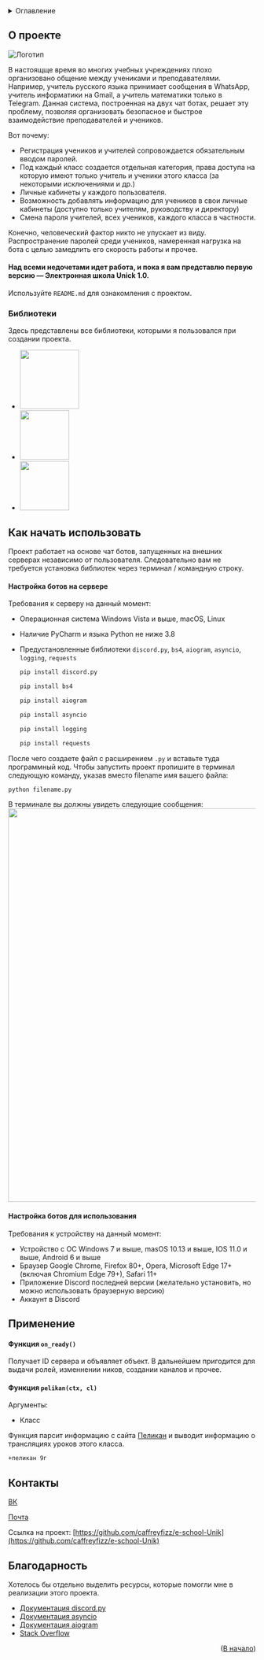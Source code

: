 <!-- TABLE OF CONTENTS -->
<details>
  <summary>Оглавление</summary>
  <ol>
    <li>
      <a href="#о-проекте">О проекте</a>
      <ul>
        <li><a href="#библиотеки">Библиотеки</a></li>
      </ul>
    </li>
    <li>
      <a href="#как-начать-использовать">Как начать использовать</a>
    </li>
    <li><a href="#применение">Применение</a></li>
    <li><a href="#контакты">Контакты</a></li>
    <li><a href="#благодарности">Благодарности</a></li>
  </ol>
</details>



<!-- ABOUT THE PROJECT -->
## О проекте

![Логотип](https://github.com/caffreyfizz/e-school-Unik/raw/main/images/logo.png)

В настоящще время во многих учебных учреждениях плохо организовано общение между учениками и преподавателями. Например, учитель русского языка принимает сообщения в WhatsApp, учитель информатики на Gmail, а учитель математики только в Telegram. Данная система, построенная на двух чат ботах, решает эту проблему, позволяя организовать безопасное и быстрое взаимодействие преподавателей и учеников.

Вот почему:
* Регистрация учеников и учителей сопровождается обязательным вводом паролей.
* Под каждый класс создается отдельная категория, права доступа на которую имеют только учитель и ученики этого класса (за некоторыми исключениями и др.)
* Личные кабинеты у каждого пользователя.
* Возможность добавлять информацию для учеников в свои личные кабинеты (доступно только учителям, руководству и директору)
* Смена пароля учителей, всех учеников, каждого класса в частности.

Конечно, человеческий фактор никто не упускает из виду. Распространение паролей среди учеников, намеренная нагрузка на бота с целью замедлить его скорость работы и прочее.
#### Над всеми недочетами идет работа, и пока я вам представлю первую версию — Электронная школа Unick 1.0.

Используйте `README.md` для ознакомления с проектом.


### Библиотеки

Здесь представлены все библиотеки, которыми я пользовался при создании проекта.

* <img src="https://github.com/caffreyfizz/e-school-Unik/raw/main/images/bf.png" width="120">
* <img src="https://github.com/caffreyfizz/e-school-Unik/raw/main/images/discordpylogo.png" width="100">
* <img src="https://github.com/caffreyfizz/e-school-Unik/raw/main/images/aiogramlogo.png" width="100">


<!-- GETTING STARTED -->
## Как начать использовать

Проект работает на основе чат ботов, запущенных на внешних серверах независимо от пользователя. Следовательно вам не требуется установка библиотек через терминал / командную строку.

#### **Настройка ботов на сервере**

Требования к серверу на данный момент:

* Операционная система Windows Vista и выше, macOS, Linux
* Наличие PyCharm и языка Python не ниже 3.8
* Предустановленные библиотеки `discord.py`, `bs4`, `aiogram`, `asyncio`, `logging`, `requests`
  
  ```sh
  pip install discord.py
  ```
  
  ```sh
  pip install bs4
  ```
  
  ```sh
  pip install aiogram
  ```
  
  ```sh
  pip install asyncio
  ```
  
  ```sh
  pip install logging
  ```
  
  ```sh
  pip install requests
  ```

После чего создаете файл с расширением `.py` и вставьте туда программный код. Чтобы запустить проект пропишите в терминал следующую команду, указав вместо filename имя вашего файла:

  ```sh
  python filename.py
  ```

В терминале вы должны увидеть следующие сообщения:
<img src="https://github.com/caffreyfizz/e-school-Unik/raw/main/images/start_server.png" width="800">

#### **Настройка ботов для использования**

Требования к устройству на данный момент:

* Устройство с ОС Windows 7 и выше, masOS 10.13 и выше, IOS 11.0 и выше, Android 6 и выше
* Браузер Google Chrome, Firefox 80+, Opera, Microsoft Edge 17+ (включая Chromium Edge 79+), Safari 11+
* Приложение Discord последней версии (желательно установить, но можно использовать браузерную версию)
* Аккаунт в Discord


<!-- USAGE EXAMPLES -->
## Применение

#### **Функция `on_ready()`**

Получает ID сервера и объявляет объект. В дальнейшем пригодится для выдачи ролей, изменнении ников, создании каналов и прочее.

#### **Функция `pelikan(ctx, cl)`**

Аргументы:
* Класс

Функция парсит информацию с сайта [Пеликан](https://369.pelikan.online/) и выводит информацию о трансляциях уроков этого класса.

  ```sh
  +пеликан 9г
  ```

<!-- CONTACT -->
## Контакты

[ВК](https://vk.com/id437234179)

[Почта](nikitayusko2007@gmail.com)

Ссылка на проект: [https://github.com/caffreyfizz/e-school-Unik](https://github.com/caffreyfizz/e-school-Unik)


<!-- ACKNOWLEDGMENTS -->
## Благодарность

Хотелось бы отдельно выделить ресурсы, которые помогли мне в реализации этого проекта.

* [Документация discord.py](https://discordpy.readthedocs.io/en/stable/)
* [Документация asyncio](https://docs.python.org/3/library/asyncio.html)
* [Документация aiogram](https://docs.aiogram.dev/ru/latest/index.html)
* [Stack Overflow](https://stackoverflow.com/)


<p align="right">(<a href="#о-проекте">В начало</a>)</p>
